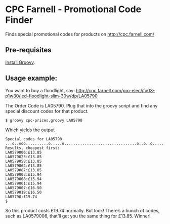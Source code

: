 CPC Farnell - Promotional Code Finder
=====================================

Finds special promotional codes for products on http://cpc.farnell.com/

Pre-requisites
--------------

[Install Groovy](http://groovy-lang.org/install.html).

Usage example:
--------------

You want to buy a floodlight, say: http://cpc.farnell.com/pro-elec/jfx03-p1w30/led-floodlight-slim-30w/dp/LA05790

The Order Code is LA05790. Plug that into the groovy script and find any special discount codes for that product.

	$ groovy cpc-prices.groovy LA05790

Which yields the output

	Special codes for LA05790
	...o..ooo..........o.....o................................o..o..o......................o............o
	Results, cheapest first:
	LA0579006:£13.85
	LA0579025:£13.85
	LA0579058:£13.85
	LA0579064:£13.85
	LA0579087:£13.85
	LA0579003:£15.94
	LA0579008:£15.94
	LA0579061:£15.94
	LA0579007:£16.50
	LA0579019:£16.50
	LA05790:£19.74
	$

So this product costs £19.74 normally. But look! There’s a bunch of codes, such as LA0579006, that’ll get you the same thing for £13.85. Winner!